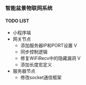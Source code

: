 ### 智能盆景物联网系统
#### TODO LIST
+ 小程序端
+ 网关节点
	+ 添加服务器IP和PORT设置 V
	+ 同步控制逻辑
	+ 修复WiFiRecv中的隐藏漏洞 V
	+ 添加长度宏定义
+ 服务器节点
	+ 修改socket通信框架
